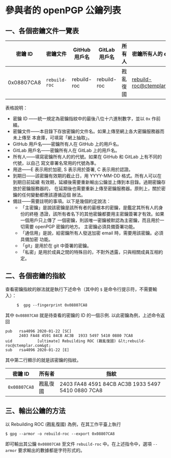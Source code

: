 # 參與者的 openPGP 公鑰列表

## 一、各個密鑰文件一覽表

 密鑰 ID |密鑰文件 | GitHub 用戶名 | GitLab 用戶名 | 所有人 | 密鑰所有人的 email | 用途 | 到期日 | 備註
 --------|---------|---------------|---------------|--------|--------------------|------|---------|--
 0x08807CA8 | `rebuild-roc` | rebuild-roc | rebuild-roc | 戡亂復國 | rebuild-roc@ctemplar.com | ESC | 無限期 | 主密鑰

表格說明：
* 密鑰 ID ——統一規定為密鑰指紋中的最後八位十六進制數字，並以 `0x` 作前綴。
* 密鑰文件——本目錄下存放密鑰的文件名。如果上傳至網上各大密鑰服務器而未上傳至
  本倉庫，可填寫「網上抽取」。
* GitHub 用戶名——密鑰所有人在 GitHub 上的用戶名。
* GitLab 用戶名——密鑰所有人在 GitLab 上的用戶名。
* 所有人——填寫密鑰所有人的的代號。如果在 GitHub 和 GitLab 上有不同的代號，以自己
  寫文章署名常用的代號為準。
* 用途——E 表示用於加密, S 表示用於簽署, C 表示用於認證。
* 到期日——該密鑰有效期的截止日，用 YYYY-MM-DD 格式。所有人可以在到期日前延續
  有效期，延續後需要重新輸出公鑰並上傳到本目錄。過期密鑰存放於密鑰服務器的，
  在延期後也需要重新上傳至密鑰服務器。原則上，關於密鑰的任何變動都應該遵循這個
  辦法。
* 備註——需要註明的事項。以下是幾個約定說法：
  * 「主密鑰」是說該密鑰是該所有者的最根本的密鑰，是鑑定其所有人的身份的終極
    憑證，該所有者名下的其他密鑰都要用主密鑰簽署才有效。如果一個用戶只上傳了
    一個密鑰，則該唯一密鑰被默認為主密鑰，而且用於一切需要 openPGP 密鑰的地方。
    主密鑰必須具備簽署功能。
  * 「通信用」是說，給密鑰所有人發送加密 email 時，需要用該密鑰。必須具備加密
    功能。
  * 「git」是用於在 git 中簽署的密鑰。
  * 「私密」是用於成員之間的特殊目的，不對外透露，只與相關成員互相約定。


## 二、各個密鑰的指紋

查看密鑰指紋的辦法就是執行下述命令（其中的 `$` 是命令行提示符，不需要輸入）：
```
     $  gpg --fingerprint 0x08807CA8
```
其中 `0x08807CA8` 就是待查看的密鑰的 ID 的一個示例.  以此密鑰為例，上述命令返回
```
pub   rsa4096 2020-01-22 [SC]
      2403 FA48 4591 84CB AC3B  1933 5497 5410 0880 7CA8
uid           [ultimate] Rebuilding ROC (戡亂復國) &lt;rebuild-roc@ctemplar.com&gt;
sub   rsa4096 2020-01-22 [E]

```
其中第二行顯示的就是該密鑰的指紋。


 密鑰 ID | 所有者 | 指紋
---------|--------|------
`0x08807CA8` | 戡亂復國 | 2403 FA48 4591 84CB AC3B  1933 5497 5410 0880 7CA8


## 三、輸出公鑰的方法

以 Rebuilding ROC (戡亂復國) 為例，在其工作平臺上執行
```
$ gpg --armor -o rebuild-roc --export 0x08807CA8
```
即可輸出其公鑰 `0x08807CA8` 至文件 `rebuild-roc` 中。在上述指令中，選項
`--armor` 要求輸出的數據都是字符形式的。
